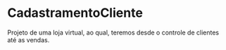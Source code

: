 # CadastramentoCliente
Projeto de uma loja virtual, ao qual, teremos desde o controle de clientes até as vendas.
